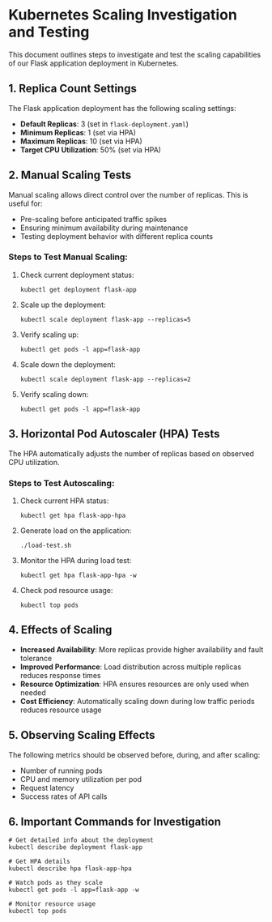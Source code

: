# Kubernetes Scaling Investigation and Testing

This document outlines steps to investigate and test the scaling capabilities of our Flask application deployment in Kubernetes.

## 1. Replica Count Settings

The Flask application deployment has the following scaling settings:

- **Default Replicas**: 3 (set in `flask-deployment.yaml`)
- **Minimum Replicas**: 1 (set via HPA)
- **Maximum Replicas**: 10 (set via HPA)
- **Target CPU Utilization**: 50% (set via HPA)

## 2. Manual Scaling Tests

Manual scaling allows direct control over the number of replicas. This is useful for:

- Pre-scaling before anticipated traffic spikes
- Ensuring minimum availability during maintenance
- Testing deployment behavior with different replica counts

### Steps to Test Manual Scaling:

1. Check current deployment status:

   ```
   kubectl get deployment flask-app
   ```

2. Scale up the deployment:

   ```
   kubectl scale deployment flask-app --replicas=5
   ```

3. Verify scaling up:

   ```
   kubectl get pods -l app=flask-app
   ```

4. Scale down the deployment:

   ```
   kubectl scale deployment flask-app --replicas=2
   ```

5. Verify scaling down:
   ```
   kubectl get pods -l app=flask-app
   ```

## 3. Horizontal Pod Autoscaler (HPA) Tests

The HPA automatically adjusts the number of replicas based on observed CPU utilization.

### Steps to Test Autoscaling:

1. Check current HPA status:

   ```
   kubectl get hpa flask-app-hpa
   ```

2. Generate load on the application:

   ```
   ./load-test.sh
   ```

3. Monitor the HPA during load test:

   ```
   kubectl get hpa flask-app-hpa -w
   ```

4. Check pod resource usage:
   ```
   kubectl top pods
   ```

## 4. Effects of Scaling

- **Increased Availability**: More replicas provide higher availability and fault tolerance
- **Improved Performance**: Load distribution across multiple replicas reduces response times
- **Resource Optimization**: HPA ensures resources are only used when needed
- **Cost Efficiency**: Automatically scaling down during low traffic periods reduces resource usage

## 5. Observing Scaling Effects

The following metrics should be observed before, during, and after scaling:

- Number of running pods
- CPU and memory utilization per pod
- Request latency
- Success rates of API calls

## 6. Important Commands for Investigation

```
# Get detailed info about the deployment
kubectl describe deployment flask-app

# Get HPA details
kubectl describe hpa flask-app-hpa

# Watch pods as they scale
kubectl get pods -l app=flask-app -w

# Monitor resource usage
kubectl top pods
```
